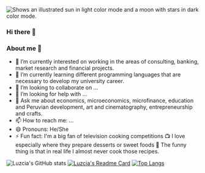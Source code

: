 <picture>
  <source media="(prefers-color-scheme: dark)" srcset="https://super-static-assets.s3.amazonaws.com/1cdeea7c-0a08-41dd-afb2-a331319ec817/images/d54b7f2b-2194-49d9-8059-1730c02868ac.jpg">
  <img alt="Shows an illustrated sun in light color mode and a moon with stars in dark color mode." src="https://super-static-assets.s3.amazonaws.com/1cdeea7c-0a08-41dd-afb2-a331319ec817/images/d54b7f2b-2194-49d9-8059-1730c02868ac.jpg">
</picture>

### Hi there 👋

### About me 💃

- 🔭 I’m currently interested on working in the areas of consulting, banking, market research and financial projects.
- 🌱 I’m currently learning different programming languages that are necessary to develop my university career. 
- 👯 I’m looking to collaborate on ...
- 🤔 I’m looking for help with ...
- 💬 Ask me about economics, microeconomics, microfinance, education and Peruvian development, art and cinematography, entrepreneurship and crafts.
- 📫 How to reach me: ...
- 😄 Pronouns: He/She
- ⚡ Fun fact: I'm a big fan of television cooking competitions 📺 I love especially where they prepare desserts or sweet foods 🍫 The funny thing is that in real life I almost never cook those recipes.

![Luzcia's GitHub stats](https://github-readme-stats.vercel.app/api?username=LuzciaHA&show_icons=true&hide=stars,issues&theme=jolly&hide_border=false&icon_color=4c71f2&border_radius=6.5&include_all_commits)
[![Luzcia's Readme Card](https://github-readme-stats.vercel.app/api/pin/?username=LuzciaHA&repo=LuzciaHA&theme=jolly&hide_border=false&icon_color=4c71f2&border_radius=6.5)](https://github.com/LuzciaHA/LuzciaHA)
[![Top Langs](https://github-readme-stats.vercel.app/api/top-langs/?username=LuzciaHA&theme=jolly&hide_border=false&icon_color=4c71f2&border_radius=6.5)](https://github.com/LuzciaHA/LuzciaHA)










